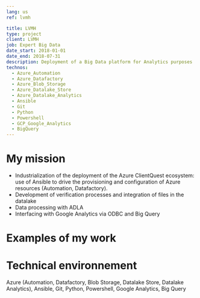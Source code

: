```yaml
---
lang: us
ref: lvmh

title: LVMH
type: project
client: LVMH
job: Expert Big Data 
date_start: 2018-01-01
date_end: 2018-07-31
description: Deployment of a Big Data platform for Analytics purposes
technos:
  - Azure_Automation
  - Azure_Datafactory
  - Azure_Blob_Storage
  - Azure_Datalake_Store
  - Azure_Datalake_Analytics
  - Ansible
  - Git
  - Python
  - Powershell
  - GCP_Google_Analytics
  - BigQuery
---
```

# My mission

- Industrialization of the deployment of the Azure ClientQuest ecosystem: use of Ansible to drive the provisioning and configuration of Azure resources (Automation, Datafactory).
- Development of verification processes and integration of files in the datalake
- Data processing with ADLA
- Interfacing with Google Analytics via ODBC and Big Query

# Examples of my work

# Technical environnement
Azure (Automation, Datafactory, Blob Storage, Datalake Store, Datalake Analytics), Ansible, Git, Python, Powershell, Google Analytics, Big Query
